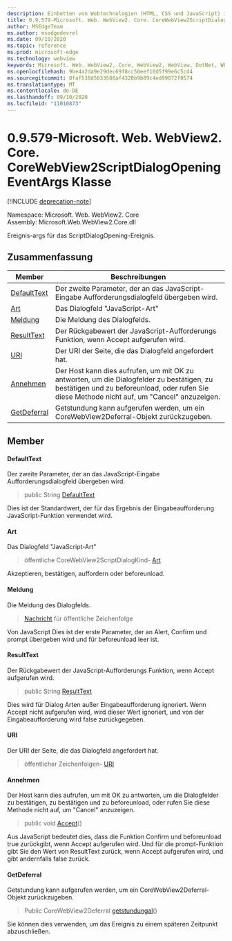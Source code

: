 ```yaml
---
description: Einbetten von Webtechnologien (HTML, CSS und JavaScript) in ihre systemeigenen Anwendungen mit dem Microsoft Edge WebView2-Steuerelement
title: 0.9.579-Microsoft. Web. WebView2. Core. CoreWebView2ScriptDialogOpeningEventArgs
author: MSEdgeTeam
ms.author: msedgedevrel
ms.date: 09/10/2020
ms.topic: reference
ms.prod: microsoft-edge
ms.technology: webview
keywords: Microsoft. Web. WebView2, Core, WebView2, WebView, DotNet, WPF, WinForms, APP, Edge, CoreWebView2, CoreWebView2Controller, Browser Control, Edge HTML, Microsoft. Web. WebView2. Core. CoreWebView2ScriptDialogOpeningEventArgs
ms.openlocfilehash: 9be4a2da9e29dec69f8cc50eef10d5f99e6c5cd4
ms.sourcegitcommit: 0faf538d5033508af4320b9b89c4ed99872f0574
ms.translationtype: MT
ms.contentlocale: de-DE
ms.lasthandoff: 09/10/2020
ms.locfileid: "11010873"
---
```

# 0.9.579-Microsoft. Web. WebView2. Core. CoreWebView2ScriptDialogOpeningEventArgs Klasse 

[!INCLUDE [deprecation-note](../../includes/deprecation-note.md)]

Namespace: Microsoft. Web. WebView2. Core \
Assembly: Microsoft.Web.WebView2.Core.dll

Ereignis-args für das ScriptDialogOpening-Ereignis.

## Zusammenfassung

 Member                        | Beschreibungen
--------------------------------|---------------------------------------------
[DefaultText](#defaulttext) | Der zweite Parameter, der an das JavaScript-Eingabe Aufforderungsdialogfeld übergeben wird.
[Art](#kind) | Das Dialogfeld "JavaScript-Art"
[Meldung](#message) | Die Meldung des Dialogfelds.
[ResultText](#resulttext) | Der Rückgabewert der JavaScript-Aufforderungs Funktion, wenn Accept aufgerufen wird.
[URI](#uri) | Der URI der Seite, die das Dialogfeld angefordert hat.
[Annehmen](#accept) | Der Host kann dies aufrufen, um mit OK zu antworten, um die Dialogfelder zu bestätigen, zu bestätigen und zu beforeunload, oder rufen Sie diese Methode nicht auf, um "Cancel" anzuzeigen.
[GetDeferral](#getdeferral) | Getstundung kann aufgerufen werden, um ein CoreWebView2Deferral-Objekt zurückzugeben.

## Member

#### DefaultText 

Der zweite Parameter, der an das JavaScript-Eingabe Aufforderungsdialogfeld übergeben wird.

> public String [DefaultText](#defaulttext)

Dies ist der Standardwert, der für das Ergebnis der Eingabeaufforderung JavaScript-Funktion verwendet wird.

#### Art 

Das Dialogfeld "JavaScript-Art"

> öffentliche CoreWebView2ScriptDialogKind- [Art](#kind)

Akzeptieren, bestätigen, auffordern oder beforeunload.

#### Meldung 

Die Meldung des Dialogfelds.

> [Nachricht](#message) für öffentliche Zeichenfolge

Von JavaScript Dies ist der erste Parameter, der an Alert, Confirm und prompt übergeben wird und für beforeunload leer ist.

#### ResultText 

Der Rückgabewert der JavaScript-Aufforderungs Funktion, wenn Accept aufgerufen wird.

> public String [ResultText](#resulttext)

Dies wird für Dialog Arten außer Eingabeaufforderung ignoriert. Wenn Accept nicht aufgerufen wird, wird dieser Wert ignoriert, und von der Eingabeaufforderung wird false zurückgegeben.

#### URI 

Der URI der Seite, die das Dialogfeld angefordert hat.

> öffentlicher Zeichenfolgen- [URI](#uri)

#### Annehmen 

Der Host kann dies aufrufen, um mit OK zu antworten, um die Dialogfelder zu bestätigen, zu bestätigen und zu beforeunload, oder rufen Sie diese Methode nicht auf, um "Cancel" anzuzeigen.

> public void [Accept](#accept)()

Aus JavaScript bedeutet dies, dass die Funktion Confirm und beforeunload true zurückgibt, wenn Accept aufgerufen wird. Und für die prompt-Funktion gibt Sie den Wert von ResultText zurück, wenn Accept aufgerufen wird, und gibt andernfalls false zurück.

#### GetDeferral 

Getstundung kann aufgerufen werden, um ein CoreWebView2Deferral-Objekt zurückzugeben.

> Public CoreWebView2Deferral [getstundungal](#getdeferral)()

Sie können dies verwenden, um das Ereignis zu einem späteren Zeitpunkt abzuschließen.

